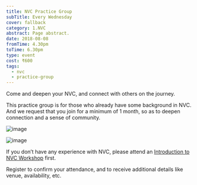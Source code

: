```yaml
---
title: NVC Practice Group
subTitle: Every Wednesday
cover: fallback
category: 1.NVC
abstract: Page abstract.
date: 2018-08-08
fromTime: 4.30pm
toTime: 6.30pm
type: event
cost: ₹600
tags:
  - nvc
  - practice-group
---
```


Come and deepen your NVC, and connect with others on the journey.

This practice group is for those who already have some background in NVC. And we request that you join for a minimum of 1 month, so as to deepen connection and a sense of community.

![image](/content-assets/nvc-practice-group/nvc-practice-group-3_720X450.jpg)

![image](/content-assets/nvc-practice-group/nvc-practice-group-4_1105X500.jpg)

If you don’t have any experience with NVC, please attend an [Introduction to NVC Workshop](/nonviolent-communication/events?filter=workshop) first.

Register to confirm your attendance, and to receive additional details like venue, availability, etc.
